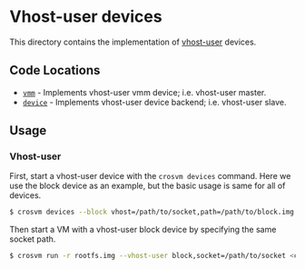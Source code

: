 # Vhost-user devices

This directory contains the implementation of [vhost-user] devices.

## Code Locations

- [`vmm`](./vmm/) - Implements vhost-user vmm device; i.e. vhost-user master.
- [`device`](./device/) - Implements vhost-user device backend; i.e. vhost-user slave.

## Usage

### Vhost-user

First, start a vhost-user device with the `crosvm devices` command. Here we use the block device as
an example, but the basic usage is same for all of devices.

```bash
$ crosvm devices --block vhost=/path/to/socket,path=/path/to/block.img
```

Then start a VM with a vhost-user block device by specifying the same socket path.

```bash
$ crosvm run -r rootfs.img --vhost-user block,socket=/path/to/socket <crosvm arguments>
```

[vhost-user]: https://qemu.readthedocs.io/en/latest/interop/vhost-user.html
